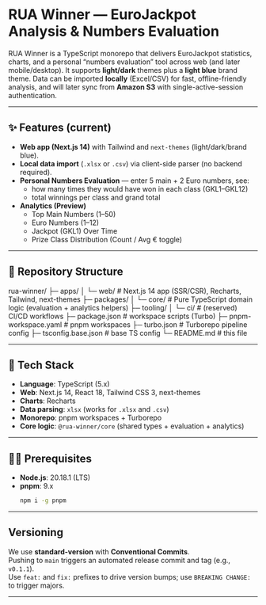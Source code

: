 # RUA Winner — EuroJackpot Analysis & Numbers Evaluation

RUA Winner is a TypeScript monorepo that delivers EuroJackpot statistics, charts, and a personal “numbers evaluation” tool across web (and later mobile/desktop). It supports **light/dark** themes plus a **light blue** brand theme. Data can be imported **locally** (Excel/CSV) for fast, offline-friendly analysis, and will later sync from **Amazon S3** with single-active-session authentication.

---

## ✨ Features (current)

- **Web app (Next.js 14)** with Tailwind and `next-themes` (light/dark/brand blue).
- **Local data import** (`.xlsx` or `.csv`) via client-side parser (no backend required).
- **Personal Numbers Evaluation** — enter 5 main + 2 Euro numbers, see:
    - how many times they would have won in each class (GKL1–GKL12)
    - total winnings per class and grand total
- **Analytics (Preview)**
    - Top Main Numbers (1–50)
    - Euro Numbers (1–12)
    - Jackpot (GKL1) Over Time
    - Prize Class Distribution (Count / Avg € toggle)

---

## 🧱 Repository Structure

rua-winner/
├─ apps/
│ └─ web/ # Next.js 14 app (SSR/CSR), Recharts, Tailwind, next-themes
├─ packages/
│ └─ core/ # Pure TypeScript domain logic (evaluation + analytics helpers)
├─ tooling/
│ └─ ci/ # (reserved) CI/CD workflows
├─ package.json # workspace scripts (Turbo)
├─ pnpm-workspace.yaml # pnpm workspaces
├─ turbo.json # Turborepo pipeline config
├─ tsconfig.base.json # base TS config
└─ README.md # this file

---

## 🧰 Tech Stack

- **Language**: TypeScript (5.x)
- **Web**: Next.js 14, React 18, Tailwind CSS 3, next-themes
- **Charts**: Recharts
- **Data parsing**: `xlsx` (works for `.xlsx` and `.csv`)
- **Monorepo**: pnpm workspaces + Turborepo
- **Core logic**: `@rua-winner/core` (shared types + evaluation + analytics)

---

## 🧑‍💻 Prerequisites

- **Node.js**: 20.18.1 (LTS)
- **pnpm**: 9.x
  ```bash
  npm i -g pnpm

---

## Versioning

We use **standard-version** with **Conventional Commits**.  
Pushing to `main` triggers an automated release commit and tag (e.g., `v0.1.1`).  
Use `feat:` and `fix:` prefixes to drive version bumps; use `BREAKING CHANGE:` to trigger majors.
 
---
